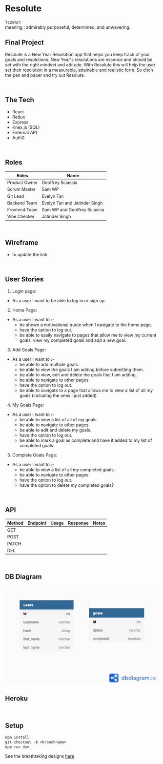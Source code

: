 # Resolute

ˈrɛzəluːt
<br>
meaning : admirably purposeful, determined, and unwavering.

## Final Project

Resolute is a New Year Resolution app that helps you keep track of your goals and resolutions.
New Year's resolutions are essence and should be set with the right mindset and attitude.
With Resolute this will help the user set their resolution in a measurable, attainable and realistic form. So ditch the pen and paper and try out Resolute.

<br>

## The Tech

- React
- Redux
- Express
- Knex.js (SQL)
- External API
- Auth0

<br>

## Roles

| Roles         | Name                          |
| ------------- | ----------------------------- |
| Product Owner | Geoffrey Sciascia             |
| Scrum Master  | Sam WP                        |
| Git Lead      | Evelyn Tan                    |
| Backend Team  | Evelyn Tan and Jatinder Singh |
| Frontend Team | Sam WP and Geoffrey Sciascia  |
| Vibe Checker  | Jatinder Singh                |

<br>

## Wireframe

- to update the link

<br>

## User Stories

1. Login page:

- As a user I want to be able to log in or sign up.

2. Home Page:

- As a user I want to :-
  - be shown a motivational quote when I navigate to the home page.
  - have the option to log out.
  - be able to easily navigate to pages that allow me to view my current goals, view my completed goals and add a new goal.

3. Add Goals Page:

- As a user I want to :-
  - be able to add multiple goals.
  - be able to view the goals I am adding before submitting them.
  - be able to view, edit and delete the goals that I am adding.
  - be able to navigate to other pages.
  - have the option to log out.
  - be able to navigate to a page that allows me to view a list of all my goals (including the ones I just added).

4. My Goals Page:

- As a user I want to :-
  - be able to view a list of all of my goals.
  - be able to navigate to other pages.
  - be able to edit and delete my goals.
  - have the option to log out.
  - be able to mark a goal as complete and have it added to my list of completed goals.

5. Complete Goals Page:

- As a user I want to :-
  - be able to view a list of all my completed goals.
  - be able to navigate to other pages.
  - have the option to log out.
  - have the option to delete my completed goals?

<br>

## API

| Method | Endpoint | Usage | Response | Notes |
| ------ | :------: | :---: | :------: | :---: |
| GET    |          |       |          |       |
| POST   |          |       |          |       |
| PATCH  |          |       |          |       |
| DEL    |          |       |          |       |

<br>

## DB Diagram

<img src="server/public/resolute-db.png" alt="DB Diagram"/>
<br>

## Heroku

<br>

## Setup

```
npm install
git checkout -b <branchname>
npm run dev
```

See the breathtaking designs [here](http://localhost:3000/designs/)
